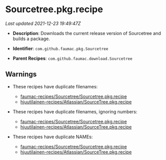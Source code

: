 # Sourcetree.pkg.recipe

_Last updated 2021-12-23 19:49:47Z_

- **Description**: Downloads the current release version of Sourcetree and builds a package.

- **Identifier**: `com.github.faumac.pkg.Sourcetree`

- **Parent Recipes**: `com.github.faumac.download.Sourcetree`
## Warnings

- These recipes have duplicate filenames:
    - [faumac-recipes/Sourcetree/Sourcetree.pkg.recipe](/docs/faumac-recipes/Sourcetree/Sourcetree.pkg.recipe)
    - [hjuutilainen-recipes/Atlassian/SourceTree.pkg.recipe](/docs/hjuutilainen-recipes/Atlassian/SourceTree.pkg.recipe)

- These recipes have duplicate filenames, ignoring numbers:
    - [faumac-recipes/Sourcetree/Sourcetree.pkg.recipe](/docs/faumac-recipes/Sourcetree/Sourcetree.pkg.recipe)
    - [hjuutilainen-recipes/Atlassian/SourceTree.pkg.recipe](/docs/hjuutilainen-recipes/Atlassian/SourceTree.pkg.recipe)

- These recipes have duplicate NAMEs:
    - [faumac-recipes/Sourcetree/Sourcetree.pkg.recipe](/docs/faumac-recipes/Sourcetree/Sourcetree.pkg.recipe)
    - [hjuutilainen-recipes/Atlassian/SourceTree.pkg.recipe](/docs/hjuutilainen-recipes/Atlassian/SourceTree.pkg.recipe)